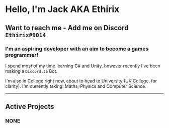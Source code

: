 # Hello, I'm Jack AKA Ethirix
## Want to reach me - Add me on Discord `Ethirix#9014`

### I'm an aspiring developer with an aim to become a games programmer!
I spend most of my time learning C# and Unity, however recently I've been making a `Discord.JS` Bot.

I'm also in College right now, about to head to University (UK College, for clarity).
I'm currently taking: Maths, Physics and Computer Science.

---

## Active Projects
### NONE

